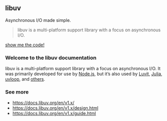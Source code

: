 ## libuv
Asynchronous I/O made simple.

> libuv is a multi-platform support library with a focus on asynchronous I/O.

[show me the code!](https://github.com/libuv/libuv)


### Welcome to the libuv documentation
libuv is a multi-platform support library with a focus on asynchronous I/O. It was primarily developed for use by [Node.js](https://nodejs.org/), but it’s also used by [Luvit](https://luvit.io/), [Julia](https://julialang.org/), [uvloop](https://github.com/MagicStack/uvloop), and [others](https://github.com/libuv/libuv/blob/v1.x/LINKS.md).



### See more
- https://docs.libuv.org/en/v1.x/
- https://docs.libuv.org/en/v1.x/design.html
- https://docs.libuv.org/en/v1.x/guide.html
